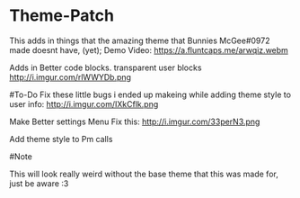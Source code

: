 # Theme-Patch
This adds in things that the amazing theme that Bunnies McGee#0972 made doesnt have, (yet);
Demo Video: https://a.fluntcaps.me/arwqiz.webm

Adds in Better code blocks.
transparent user blocks http://i.imgur.com/rlWWYDb.png

#To-Do
Fix these little bugs i ended up makeing while adding theme style to user info: http://i.imgur.com/IXkCflk.png

Make Better settings Menu
Fix this: http://i.imgur.com/33perN3.png

Add theme style to Pm calls

#Note

This will look really weird without the base theme that this was made for, just be aware :3 
